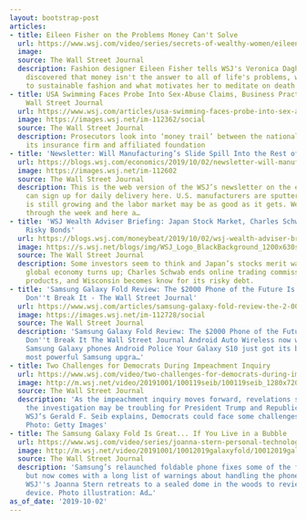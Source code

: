 ```yaml
---
layout: bootstrap-post
articles:
- title: Eileen Fisher on the Problems Money Can't Solve
  url: https://www.wsj.com/video/series/secrets-of-wealthy-women/eileen-fisher-on-the-problems-money-cant-solve/101C0F18-D899-49CA-A8FE-58367ED995BD
  image: 
  source: The Wall Street Journal
  description: Fashion designer Eileen Fisher tells WSJ's Veronica Dagher how she
    discovered that money isn't the answer to all of life's problems, why she's committed
    to sustainable fashion and what motivates her to meditate on death.
- title: USA Swimming Faces Probe Into Sex-Abuse Claims, Business Practices - The
    Wall Street Journal
  url: https://www.wsj.com/articles/usa-swimming-faces-probe-into-sex-abuse-claims-business-practices-11570017600
  image: https://images.wsj.net/im-112362/social
  source: The Wall Street Journal
  description: Prosecutors look into ‘money trail’ between the national swimming organization,
    its insurance firm and affiliated foundation
- title: 'Newsletter: Will Manufacturing’s Slide Spill Into the Rest of the Economy?'
  url: https://blogs.wsj.com/economics/2019/10/02/newsletter-will-manufacturings-slide-spill-into-the-rest-of-the-economy/
  image: https://images.wsj.net/im-112602
  source: The Wall Street Journal
  description: This is the web version of the WSJ’s newsletter on the economy. You
    can sign up for daily delivery here. U.S. manufacturers are sputtering, the economy
    is still growing and the labor market may be as good as it gets. We’re half way
    through the week and here a…
- title: 'WSJ Wealth Adviser Briefing: Japan Stock Market, Charles Schwab, Wisconsin
    Risky Bonds'
  url: https://blogs.wsj.com/moneybeat/2019/10/02/wsj-wealth-adviser-briefing-japan-stock-market-charles-schwab-wisconsin-risky-bonds/
  image: https://s.wsj.net/blogs/img/WSJ_Logo_BlackBackground_1200x630social
  source: The Wall Street Journal
  description: Some investors seem to think and Japan’s stocks merit watching if the
    global economy turns up; Charles Schwab ends online trading commissions on U.S.-listed
    products, and Wisconsin becomes know for its risky debt.
- title: 'Samsung Galaxy Fold Review: The $2000 Phone of the Future Is Here—Please
    Don''t Break It - The Wall Street Journal'
  url: https://www.wsj.com/articles/samsung-galaxy-fold-review-the-2-000-phone-of-the-future-is-hereplease-dont-break-it-11570008780
  image: https://images.wsj.net/im-112728/social
  source: The Wall Street Journal
  description: 'Samsung Galaxy Fold Review: The $2000 Phone of the Future Is Here—Please
    Don''t Break It The Wall Street Journal Android Auto Wireless now works on select
    Samsung Galaxy phones Android Police Your Galaxy S10 just got its biggest and
    most powerful Samsung upgra…'
- title: Two Challenges for Democrats During Impeachment Inquiry
  url: https://www.wsj.com/video/two-challenges-for-democrats-during-impeachment-inquiry/38DDA00E-6BBA-4E9A-AA9A-905232F99C5C.html
  image: http://m.wsj.net/video/20191001/100119seib/100119seib_1280x720.jpg
  source: The Wall Street Journal
  description: 'As the impeachment inquiry moves forward, revelations surrounding
    the investigation may be troubling for President Trump and Republicans. But as
    WSJ’s Gerald F. Seib explains, Democrats could face some challenges, as well.
    Photo: Getty Images'
- title: The Samsung Galaxy Fold Is Great... If You Live in a Bubble
  url: https://www.wsj.com/video/series/joanna-stern-personal-technology/the-samsung-galaxy-fold-is-great-if-you-live-in-a-bubble/FB313787-8DB8-4C66-82E5-146F890BF42B
  image: http://m.wsj.net/video/20191001/10012019galaxyfold/10012019galaxyfold_1280x720.jpg
  source: The Wall Street Journal
  description: 'Samsung’s relaunched foldable phone fixes some of the first issues
    but now comes with a long list of warnings about handling the phone carefully.
    WSJ''s Joanna Stern retreats to a sealed dome in the woods to review the innovative
    device. Photo illustration: Ad…'
as_of_date: '2019-10-02'
---
```


